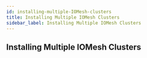 ```yaml
---
id: installing-multiple-IOMesh-clusters
title: Installing Multiple IOMesh Clusters
sidebar_label: Installing Multiple IOMesh Clusters
---
```


## Installing Multiple IOMesh Clusters

